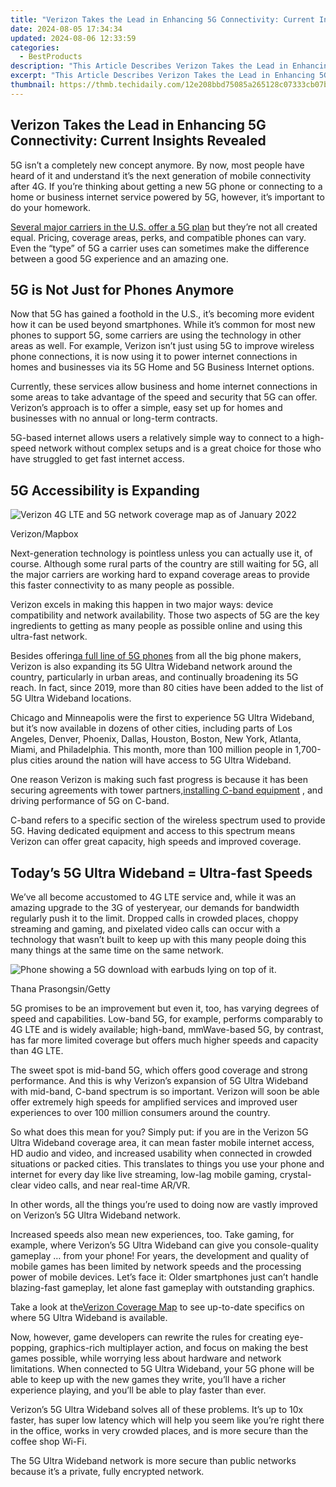 ```yaml
---
title: "Verizon Takes the Lead in Enhancing 5G Connectivity: Current Insights Revealed"
date: 2024-08-05 17:34:34
updated: 2024-08-06 12:33:59
categories:
  - BestProducts
description: "This Article Describes Verizon Takes the Lead in Enhancing 5G Connectivity: Current Insights Revealed"
excerpt: "This Article Describes Verizon Takes the Lead in Enhancing 5G Connectivity: Current Insights Revealed"
thumbnail: https://thmb.techidaily.com/12e208bbd75085a265128c07333cb07b6d6f82e507abb3ab33415abcfb3911f5.jpg
---
```


## Verizon Takes the Lead in Enhancing 5G Connectivity: Current Insights Revealed

5G isn’t a completely new concept anymore. By now, most people have heard of it and understand it’s the next generation of mobile connectivity after 4G. If you’re thinking about getting a new 5G phone or connecting to a home or business internet service powered by 5G, however, it’s important to do your homework.

[Several major carriers in the U.S. offer a 5G plan](https://www.lifewire.com/5g-availability-us-4155914) but they’re not all created equal. Pricing, coverage areas, perks, and compatible phones can vary. Even the “type” of 5G a carrier uses can sometimes make the difference between a good 5G experience and an amazing one.

## 5G is Not Just for Phones Anymore

 Now that 5G has gained a foothold in the U.S., it’s becoming more evident how it can be used beyond smartphones. While it’s common for most new phones to support 5G, some carriers are using the technology in other areas as well. For example, Verizon isn’t just using 5G to improve wireless phone connections, it is now using it to power internet connections in homes and businesses via its 5G Home and 5G Business Internet options.

 Currently, these services allow business and home internet connections in some areas to take advantage of the speed and security that 5G can offer. Verizon’s approach is to offer a simple, easy set up for homes and businesses with no annual or long-term contracts.  

 5G-based internet allows users a relatively simple way to connect to a high-speed network without complex setups and is a great choice for those who have struggled to get fast internet access.

## 5G Accessibility is Expanding

![Verizon 4G LTE and 5G network coverage map as of January 2022](https://www.lifewire.com/thmb/MQmv-K977NjKnKZ-omRuAbGaUnw=/960x0/filters:no_upscale():max_bytes(200000):strip_icc():format(webp)/Verizon4GLTEand5Gnetworkcoveragemap_Verizon_Mapbox-da85fd0bbabf4b44b3c71153d8c50354.jpg)

Verizon/Mapbox

 Next-generation technology is pointless unless you can actually use it, of course. Although some rural parts of the country are still waiting for 5G, all the major carriers are working hard to expand coverage areas to provide this faster connectivity to as many people as possible.

 Verizon excels in making this happen in two major ways: device compatibility and network availability. Those two aspects of 5G are the key ingredients to getting as many people as possible online and using this ultra-fast network.

 Besides offering[a full line of 5G phones](https://www.verizon.com/5g/phones/) from all the big phone makers, Verizon is also expanding its 5G Ultra Wideband network around the country, particularly in urban areas, and continually broadening its 5G reach. In fact, since 2019, more than 80 cities have been added to the list of 5G Ultra Wideband locations.

 Chicago and Minneapolis were the first to experience 5G Ultra Wideband, but it’s now available in dozens of other cities, including parts of Los Angeles, Denver, Phoenix, Dallas, Houston, Boston, New York, Atlanta, Miami, and Philadelphia. This month, more than 100 million people in 1,700-plus cities around the nation will have access to 5G Ultra Wideband.

 One reason Verizon is making such fast progress is because it has been securing agreements with tower partners,[installing C-band equipment](https://www.verizon.com/about/news/verizon-starts-c-band-equipment-deployment) , and driving performance of 5G on C-band.

 C-band refers to a specific section of the wireless spectrum used to provide 5G. Having dedicated equipment and access to this spectrum means Verizon can offer great capacity, high speeds and improved coverage.

## Today’s 5G Ultra Wideband = Ultra-fast Speeds

 We’ve all become accustomed to 4G LTE service and, while it was an amazing upgrade to the 3G of yesteryear, our demands for bandwidth regularly push it to the limit. Dropped calls in crowded places, choppy streaming and gaming, and pixelated video calls can occur with a technology that wasn’t built to keep up with this many people doing this many things at the same time on the same network.

![Phone showing a 5G download with earbuds lying on top of it.](https://www.lifewire.com/thmb/gPFMP3LEFiK-_fC4nZuK9qPqtbI=/960x0/filters:no_upscale():max_bytes(200000):strip_icc():format(webp)/5Gdownloadonphonewithairpods_ThanaPrasongsin-1218047705_reducedandcropped-6c37669d2bb243688ffd6dbbc71e9147.jpg)

Thana Prasongsin/Getty

 5G promises to be an improvement but even it, too, has varying degrees of speed and capabilities. Low-band 5G, for example, performs comparably to 4G LTE and is widely available; high-band, mmWave-based 5G, by contrast, has far more limited coverage but offers much higher speeds and capacity than 4G LTE.

 The sweet spot is mid-band 5G, which offers good coverage and strong performance. And this is why Verizon’s expansion of 5G Ultra Wideband with mid-band, C-band spectrum is so important. Verizon will soon be able offer extremely high speeds for amplified services and improved user experiences to over 100 million consumers around the country.

 So what does this mean for you? Simply put: if you are in the Verizon 5G Ultra Wideband coverage area, it can mean faster mobile internet access, HD audio and video, and increased usability when connected in crowded situations or packed cities. This translates to things you use your phone and internet for every day like live streaming, low-lag mobile gaming, crystal-clear video calls, and near real-time AR/VR.

 In other words, all the things you’re used to doing now are vastly improved on Verizon’s 5G Ultra Wideband network.

 Increased speeds also mean new experiences, too. Take gaming, for example, where Verizon’s 5G Ultra Wideband can give you console-quality gameplay … from your phone! For years, the development and quality of mobile games has been limited by network speeds and the processing power of mobile devices. Let’s face it: Older smartphones just can’t handle blazing-fast gameplay, let alone fast gameplay with outstanding graphics.  

 Take a look at the[Verizon Coverage Map](https://www.verizon.com/coverage-map/) to see up-to-date specifics on where 5G Ultra Wideband is available.

 Now, however, game developers can rewrite the rules for creating eye-popping, graphics-rich multiplayer action, and focus on making the best games possible, while worrying less about hardware and network limitations. When connected to 5G Ultra Wideband, your 5G phone will be able to keep up with the new games they write, you’ll have a richer experience playing, and you’ll be able to play faster than ever.

 Verizon’s 5G Ultra Wideband solves all of these problems. It’s up to 10x faster, has super low latency which will help you seem like you’re right there in the office, works in very crowded places, and is more secure than the coffee shop Wi-Fi.  

 The 5G Ultra Wideband network is more secure than public networks because it’s a private, fully encrypted network.


<ins class="adsbygoogle"
     style="display:block"
     data-ad-format="autorelaxed"
     data-ad-client="ca-pub-7571918770474297"
     data-ad-slot="1223367746"></ins>



<ins class="adsbygoogle"
     style="display:block"
     data-ad-client="ca-pub-7571918770474297"
     data-ad-slot="8358498916"
     data-ad-format="auto"
     data-full-width-responsive="true"></ins>
